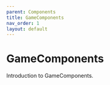 ```yaml
---
parent: Components
title: GameComponents
nav_order: 1
layout: default
---
```


# GameComponents

Introduction to GameComponents.